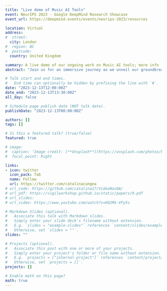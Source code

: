 ```yaml
---
title: "Live demo of Music AI Tools"
event: NeurIPS 2023 - Google DeepMind Research Showcase
event_url: https://deepmind.events/events/neurips-2023/resources

location: Virtual
address:
#  street: 
  city: London
#  region: BC
#  postcode: 
  country: United Kingdom

summary: A live demo of our ongoing work on Music AI tools; more info [here](https://deepmind.google/discover/blog/transforming-the-future-of-music-creation/).
abstract: "Join us for an immersive journey as we unveil our groundbreaking AI music generation models. Discover how they seamlessly weave together captivating vocals, thought-provoking lyrics, and rich background tracks. Let us explore the transformative power of AI in music, empowering creativity and unlocking new artistic horizons."

# Talk start and end times.
#   End time can optionally be hidden by prefixing the line with `#`.
date: "2023-12-13T12:00:00Z"
date_end: "2023-12-13T13:30:00Z"
all_day: false

# Schedule page publish date (NOT talk date).
publishDate: "2023-12-13T00:00:00Z"

authors: []
tags: []

# Is this a featured talk? (true/false)
featured: true

# image:
#  caption: 'Image credit: [**Unsplash**](https://unsplash.com/photos/bzdhc5b3Bxs)'
#  focal_point: Right

links:
- icon: twitter
  icon_pack: fab
  name: Follow
  url: https://twitter.com/catalinacangea
# url_code: https://github.com/catalina17/VideoNavQA/
# url_pdf: https://vigilworkshop.github.io/static/papers/9.pdf
# url_slides: 
# url_video: https://www.youtube.com/watch?v=KO2Rk-VFy5s

# Markdown Slides (optional).
#   Associate this talk with Markdown slides.
#   Simply enter your slide deck's filename without extension.
#   E.g. `slides = "example-slides"` references `content/slides/example-slides.md`.
#   Otherwise, set `slides = ""`.
slides: ""

# Projects (optional).
#   Associate this post with one or more of your projects.
#   Simply enter your project's folder or file name without extension.
#   E.g. `projects = ["internal-project"]` references `content/project/deep-learning/index.md`.
#   Otherwise, set `projects = []`.
projects: []

# Enable math on this page?
math: true
---
```

